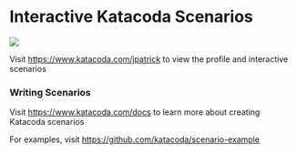 # Interactive Katacoda Scenarios

[![](http://shields.katacoda.com/katacoda/jpatrick/count.svg)](https://www.katacoda.com/jpatrick "Get your profile on Katacoda.com")

Visit https://www.katacoda.com/jpatrick to view the profile and interactive scenarios

### Writing Scenarios
Visit https://www.katacoda.com/docs to learn more about creating Katacoda scenarios

For examples, visit https://github.com/katacoda/scenario-example
